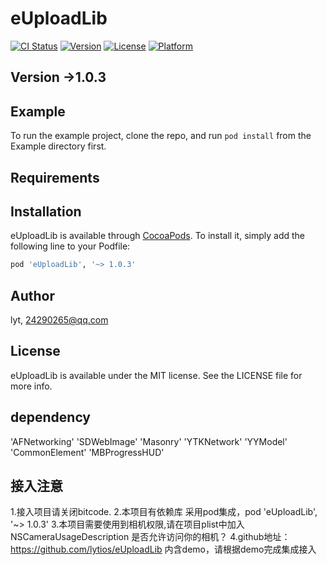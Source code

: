 # eUploadLib

[![CI Status](https://img.shields.io/travis/lyt/eUploadLib.svg?style=flat)](https://travis-ci.org/lyt/eUploadLib)
[![Version](https://img.shields.io/cocoapods/v/eUploadLib.svg?style=flat)](https://cocoapods.org/pods/eUploadLib)
[![License](https://img.shields.io/cocoapods/l/eUploadLib.svg?style=flat)](https://cocoapods.org/pods/eUploadLib)
[![Platform](https://img.shields.io/cocoapods/p/eUploadLib.svg?style=flat)](https://cocoapods.org/pods/eUploadLib)

## Version ->1.0.3

## Example

To run the example project, clone the repo, and run `pod install` from the Example directory first.

## Requirements

## Installation

eUploadLib is available through [CocoaPods](https://cocoapods.org). To install
it, simply add the following line to your Podfile:

```ruby
pod 'eUploadLib', '~> 1.0.3'
```

## Author

lyt, 24290265@qq.com

## License

eUploadLib is available under the MIT license. See the LICENSE file for more info.

## dependency 
'AFNetworking'
'SDWebImage'
'Masonry'
'YTKNetwork'
'YYModel'
'CommonElement'
'MBProgressHUD'




## 接入注意

1.接入项目请关闭bitcode.
2.本项目有依赖库 采用pod集成，pod 'eUploadLib', '~> 1.0.3'
3.本项目需要使用到相机权限,请在项目plist中加入
<key>NSCameraUsageDescription</key>
<string>是否允许访问你的相机？</string>
4.github地址：https://github.com/lytios/eUploadLib  内含demo，请根据demo完成集成接入
